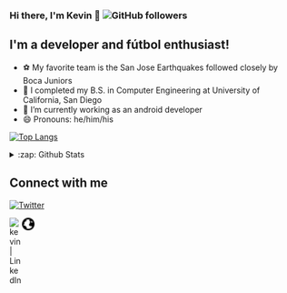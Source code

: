 ### Hi there, I'm Kevin 👋 ![GitHub followers](https://img.shields.io/github/followers/k3vn19?label=Follow&style=social)

## I'm a developer and fútbol enthusiast! 
- ⚽ My favorite team is the San Jose Earthquakes followed closely by Boca Juniors 
- 🌱 I completed my B.S. in Computer Engineering at University of California, San Diego
- 🔭 I’m currently working as an android developer
- 😄 Pronouns: he/him/his

[![Top Langs](https://github-readme-stats.vercel.app/api/top-langs/?username=k3vn19&layout=compact)](https://github.com/k3vn19/k3vn19)


<!-- START_SECTION: activity -->

<details>
  <summary>:zap: Github Stats</summary>

  <img align="left" alt="my Github Stats" src="https://github-readme-stats.codestackr.vercel.app/api?username=k3vn19&show_icons=true&hide_border=true" />

</details>

## Connect with me 
[![Twitter](https://img.shields.io/twitter/follow/k1barron?color=1DA1F2&logo=twitter&style=for-the-badge)](https://twitter.com/intent/follow?&screen_name=k1barron)
<!-- [<img align="left" alt="kevin | YouTube" width="22px" src="https://cdn.jsdelivr.net/npm/simple-icons@v3/icons/youtube.svg" />][youtube]
[<img align="left" alt="kevin | Twitter" width="22px" src="https://cdn.jsdelivr.net/npm/simple-icons@v3/icons/twitter.svg" />][twitter]-->
[<img align="left" alt="kevin | LinkedIn" width="22px" src="https://cdn.jsdelivr.net/npm/simple-icons@v3/icons/linkedin.svg" />][linkedin]
[<img align="left" alt="kevin | website" width="22px" src="https://raw.githubusercontent.com/iconic/open-iconic/master/svg/globe.svg" />][stackoverflow]


[dev]: https://dev.to/k1barron
[twitter]: https://twitter.com/k1barron
[linkedin]: https://www.linkedin.com/in/k1barron/
[stackoverflow]: https://stackoverflow.com/users/9448028/kevin-barron
